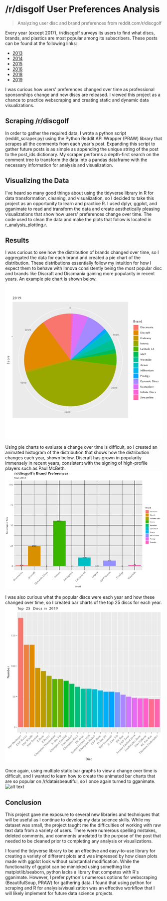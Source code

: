 # /r/disgolf User Preferences Analysis
> Analyzing user disc and brand preferences from reddit.com/r/discgolf

Every year (except 2017), /r/discgolf surveys its users to find what discs, brands, and
plastics are most popular among its subscribers. These posts can be found at
the following links:
* [2013](reddit.com/r/discgolf/comments/13wixp)
* [2014](reddit.com/r/discgolf/comments/2fc0a9)
* [2015](reddit.com/r/discgolf/comments/3hwlt4)
* [2016](reddit.com/r/discgolf/comments/581an5)
* [2018](reddit.com/r/discgolf/comments/9bpmke)
* [2019](reddit.com/r/discgolf/comments/d9kcvu)

I was curious how users' preferences changed over time as professional
sponsorships change and new discs are released. I viewed this project as a
chance to practice webscraping and creating static and dynamic data
visualizations.

## Scraping /r/discgolf
In order to gather the required data, I wrote a python script
(reddit_scraper.py) using the Python Reddit API Wrapper (PRAW) library that
scrapes all the comments from each year's post. Expanding this script to gather
future posts is as simple as appending the unique string of the post to the
post_ids dictionary. My scraper performs a depth-first search on the comment
tree to transform the data into a pandas dataframe with the necessary
information for analysis and visualization.

## Visualizing the Data
I've heard so many good things about using the tidyverse library in R for data transformation, cleaning,
and visualization, so I decided to take this project as an opportunity to learn
and practice R. I used dplyr, ggplot, and gganimate to read and transform the
data and create aesthetically pleasing visualizations that show how users'
preferences change over time. The code used to clean the data and make the
plots that follow is located in r_analysis_plotting.r.

## Results
I was curious to see how the distribution of brands changed over time, so I
aggregated the data for each brand and created a pie chart of the distribution.
These distributions essentially follow my intuition for how I expect them to
behave with Innova consistently being the most popular disc and brands like
Discraft and Discmania gaining more popularity in recent years. An example pie
chart is shown below.
![alt text](https://github.com/tewidis/Reddit-Analytics/blob/master/plots/2019_brand_distribution.png
"2019 Pie Chart")

Using pie charts to evaluate a change over time is difficult, so I created an
animated histogram of the distribution that shows how the distribution changes
each year, shown below. Discraft has grown in popularity immensely in recent
years, consistent with the signing of high-profile players such as Paul McBeth.
![alt text](https://github.com/tewidis/Reddit-Analytics/blob/master/plots/brands.gif
"Animated Histogram")

I was also curious what the popular discs were each year and how
these changed over time, so I created bar charts of the top 25 discs for each
year.
![alt text](https://github.com/tewidis/Reddit-Analytics/blob/master/plots/2019_disc_bar_graph.png
"2019 Top 25 Discs")

Once again, using multiple static bar graphs to view a change over time is
difficult, and I wanted to learn how to create the animated bar charts that are
so popular on /r/dataisbeautiful, so I once again turned to gganimate.
![alt text](https://github.com/tewidis/Reddit-Analytics/blob/master/plots/discs.gif "Most
Popular Discs Animated")

## Conclusion
This project gave me exposure to several new libraries and techniques that will
be useful as I continue to develop my data science skills. While my dataset was
small, the project taught me the difficulties of working with raw text data
from a variety of users. There were numerous spelling mistakes, deleted
comments, and comments unrelated to the purpose of the post that needed to be
cleaned prior to completing any analysis or visualizations.

I found the tidyverse library to be an effective and easy-to-use library for
creating a variety of different plots and was impressed by how clean plots made
with ggplot look without substantial modification. While the functionality of ggplot can be
mimicked using something like matplotlib/seaborn, python
lacks a library that competes with R's gganimate. However, I prefer python's
numerous options for webscraping (BeautifulSoup, PRAW) for
gathering data. I found that using python for scraping and R for
analysis/visualization was an effective workflow that I will likely implement
for future data science projects.
